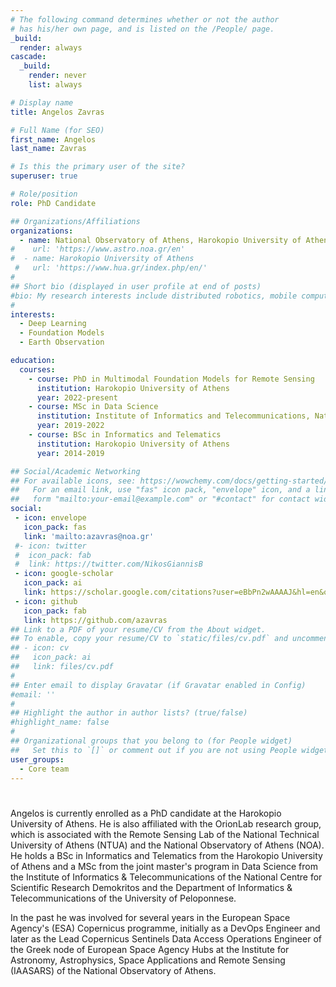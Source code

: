 ```yaml
---
# The following command determines whether or not the author
# has his/her own page, and is listed on the /People/ page.
_build:
  render: always
cascade:
  _build:
    render: never
    list: always

# Display name
title: Angelos Zavras

# Full Name (for SEO)
first_name: Angelos
last_name: Zavras

# Is this the primary user of the site?
superuser: true

# Role/position
role: PhD Candidate

## Organizations/Affiliations
organizations:
  - name: National Observatory of Athens, Harokopio University of Athens
#    url: 'https://www.astro.noa.gr/en'
#  - name: Harokopio University of Athens
 #   url: 'https://www.hua.gr/index.php/en/'
#
## Short bio (displayed in user profile at end of posts)
#bio: My research interests include distributed robotics, mobile computing and programmable matter.
#
interests:
  - Deep Learning
  - Foundation Models
  - Earth Observation

education:
  courses:
    - course: PhD in Multimodal Foundation Models for Remote Sensing
      institution: Harokopio University of Athens
      year: 2022-present
    - course: MSc in Data Science 
      institution: Institute of Informatics and Telecommunications, National Centre for Scientific Research Demokritos & Department of Informatics and Telecommunications, University of the Peloponnese
      year: 2019-2022
    - course: BSc in Informatics and Telematics
      institution: Harokopio University of Athens
      year: 2014-2019

## Social/Academic Networking
## For available icons, see: https://wowchemy.com/docs/getting-started/page-builder/#icons
##   For an email link, use "fas" icon pack, "envelope" icon, and a link in the
##   form "mailto:your-email@example.com" or "#contact" for contact widget.
social:
 - icon: envelope
   icon_pack: fas
   link: 'mailto:azavras@noa.gr'
 #- icon: twitter
 #  icon_pack: fab
 #  link: https://twitter.com/NikosGiannisB
 - icon: google-scholar
   icon_pack: ai
   link: https://scholar.google.com/citations?user=eBbPn2wAAAAJ&hl=en&oi=sra
 - icon: github
   icon_pack: fab
   link: https://github.com/azavras
## Link to a PDF of your resume/CV from the About widget.
## To enable, copy your resume/CV to `static/files/cv.pdf` and uncomment the lines below.
## - icon: cv
##   icon_pack: ai
##   link: files/cv.pdf
#
## Enter email to display Gravatar (if Gravatar enabled in Config)
#email: ''
#
## Highlight the author in author lists? (true/false)
#highlight_name: false
#
## Organizational groups that you belong to (for People widget)
##   Set this to `[]` or comment out if you are not using People widget.
user_groups:
  - Core team
---
```

#
Angelos is currently enrolled as a PhD candidate at the Harokopio University of Athens. He is also affiliated with the OrionLab research group, which is associated with the Remote Sensing Lab of the National Technical University of Athens (NTUA) and the National Observatory of Athens (NOA). He holds a BSc in Informatics and Telematics from the Harokopio University of Athens and a MSc from the joint master's program in Data Science from the Institute of Informatics & Telecommunications of the National Centre for Scientific Research Demokritos and the Department of Informatics & Telecommunications of the University of Peloponnese.

In the past he was involved for several years in the European Space Agency's (ESA) Copernicus programme, initially as a DevOps Engineer and later as the Lead Copernicus Sentinels Data Access Operations Engineer of the Greek node of European Space Agency Hubs at the Institute for Astronomy, Astrophysics, Space Applications and Remote Sensing (IAASARS) of the National Observatory of Athens.